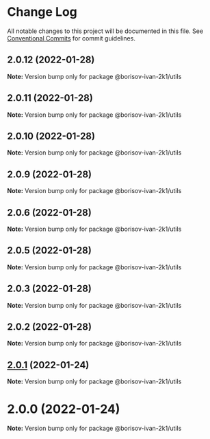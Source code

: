 # Change Log

All notable changes to this project will be documented in this file.
See [Conventional Commits](https://conventionalcommits.org) for commit guidelines.

## 2.0.12 (2022-01-28)

**Note:** Version bump only for package @borisov-ivan-2k1/utils





## 2.0.11 (2022-01-28)

**Note:** Version bump only for package @borisov-ivan-2k1/utils





## 2.0.10 (2022-01-28)

**Note:** Version bump only for package @borisov-ivan-2k1/utils





## 2.0.9 (2022-01-28)

**Note:** Version bump only for package @borisov-ivan-2k1/utils





## 2.0.6 (2022-01-28)

**Note:** Version bump only for package @borisov-ivan-2k1/utils





## 2.0.5 (2022-01-28)

**Note:** Version bump only for package @borisov-ivan-2k1/utils





## 2.0.3 (2022-01-28)

**Note:** Version bump only for package @borisov-ivan-2k1/utils





## 2.0.2 (2022-01-28)

**Note:** Version bump only for package @borisov-ivan-2k1/utils





## [2.0.1](https://github.com/borisov-ivan-2k1/LernaTest/compare/@borisov-ivan-2k1/utils@2.0.0...@borisov-ivan-2k1/utils@2.0.1) (2022-01-24)

**Note:** Version bump only for package @borisov-ivan-2k1/utils





# 2.0.0 (2022-01-24)

**Note:** Version bump only for package @borisov-ivan-2k1/utils
